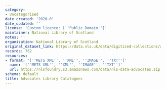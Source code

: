 ```yaml
---
category:
- Uncategorised
date_created: '2020.0'
date_updated: ''
license: 'Custom licence: [''Public Domain'']'
maintainer: National Library of Scotland
notes: ''
organization: National Library of Scotland
original_dataset_link: https://data.nls.uk/data/digitised-collections/advocates-library-catalogues/
records: 762
resources:
- format: '[''METS XML'', ''XML'', ''IMAGE'', ''TXT'']'
  name: '[''METS XML'', ''XML'', ''IMAGE'', ''TXT'']'
  url: https://nlsfoundry.s3.amazonaws.com/data/nls-data-advocates.zip
schema: default
title: Advocates Library Catalogues
---
```

